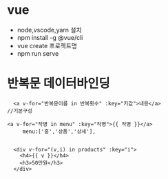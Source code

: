 # vue

- node,vscode,yarn 설치
- npm install -g @vue/cli
- vue create 프로젝트명
- npm run serve

# 반복문 데이터바인딩

```
  <a v-for="반복문이름 in 반복횟수" :key="키값">내용</a>
//기본구성

<a v-for="작명 in menu" :key="작명">{{ 작명 }}</a>
     menu:['홈','상품','상세'],


  <div v-for="(v,i) in products" :key="i">
    <h4>{{ v }}</h4>
    <h3>50만원</h3>
  </div>


```
